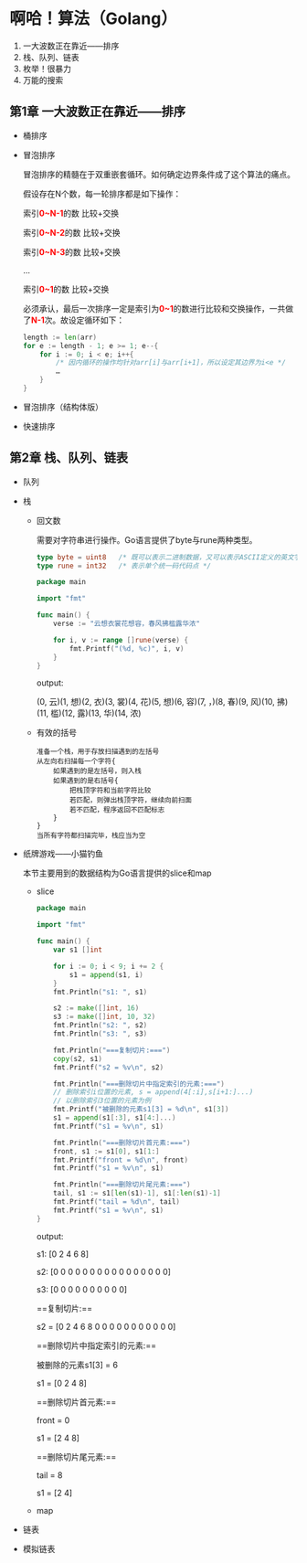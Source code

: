 # 啊哈！算法（Golang）

1. 一大波数正在靠近——排序
2. 栈、队列、链表
3. 枚举！很暴力
4. 万能的搜索

## 第1章 一大波数正在靠近——排序

* 桶排序

* 冒泡排序

  冒泡排序的精髓在于双重嵌套循环。如何确定边界条件成了这个算法的痛点。

  假设存在N个数，每一轮排序都是如下操作：

  索引<span style="color:red">**0~N-1**</span>的数 比较+交换

  索引<span style="color:red">**0~N-2**</span>的数 比较+交换

  索引<span style="color:red">**0~N-3**</span>的数 比较+交换

  …

  索引<span style="color:red">**0~1**</span>的数     比较+交换

  必须承认，最后一次排序一定是索引为<span style="color:red">**0~1**</span>的数进行比较和交换操作，一共做了<span style="color:red">**N-1**</span>次。故设定循环如下：

  ```go
  length := len(arr)
  for e := length - 1; e >= 1; e--{
      for i := 0; i < e; i++{
          /* 因内循环的操作均针对arr[i]与arr[i+1]，所以设定其边界为i<e */
          …
      }
  }
  ```

* 冒泡排序（结构体版）

* 快速排序

## 第2章 栈、队列、链表

+ 队列

+ 栈

  * 回文数

    需要对字符串进行操作。Go语言提供了byte与rune两种类型。

    ```go
    type byte = uint8	/* 既可以表示二进制数据，又可以表示ASCII定义的英文字符 */
    type rune = int32	/* 表示单个统一码代码点 */
    ```

    ```go
    package main
    
    import "fmt"
    
    func main() {
    	verse := "云想衣裳花想容，春风拂槛露华浓"
    
    	for i, v := range []rune(verse) {
    		fmt.Printf("(%d, %c)", i, v)
    	}
    }
    ```

    output:

    (0, 云)(1, 想)(2, 衣)(3, 裳)(4, 花)(5, 想)(6, 容)(7, ，)(8, 春)(9, 风)(10, 拂)(11, 槛)(12, 露)(13, 华)(14, 浓)

  * 有效的括号

    ```
    准备一个栈，用于存放扫描遇到的左括号
    从左向右扫描每一个字符{
    	如果遇到的是左括号，则入栈
    	如果遇到的是右括号{
    		把栈顶字符和当前字符比较
    		若匹配，则弹出栈顶字符，继续向前扫面
    		若不匹配，程序返回不匹配标志
    	}
    }
    当所有字符都扫描完毕，栈应当为空
    ```

+ 纸牌游戏——小猫钓鱼

  本节主要用到的数据结构为Go语言提供的slice和map

  + slice

    ```go
    package main
    
    import "fmt"
    
    func main() {
    	var s1 []int
    
    	for i := 0; i < 9; i += 2 {
    		s1 = append(s1, i)
    	}
    	fmt.Println("s1: ", s1)
    
    	s2 := make([]int, 16)
    	s3 := make([]int, 10, 32)
    	fmt.Println("s2: ", s2)
    	fmt.Println("s3: ", s3)
    
    	fmt.Println("===复制切片:===")
    	copy(s2, s1)
    	fmt.Printf("s2 = %v\n", s2)
    
    	fmt.Println("===删除切片中指定索引的元素:===")
    	// 删除索引i位置的元素, s = append(4[:i],s[i+1:]...)
    	// 以删除索引3位置的元素为例
    	fmt.Printf("被删除的元素s1[3] = %d\n", s1[3])
    	s1 = append(s1[:3], s1[4:]...)
    	fmt.Printf("s1 = %v\n", s1)
    
    	fmt.Println("===删除切片首元素:===")
    	front, s1 := s1[0], s1[1:]
    	fmt.Printf("front = %d\n", front)
    	fmt.Printf("s1 = %v\n", s1)
    
    	fmt.Println("===删除切片尾元素:===")
    	tail, s1 := s1[len(s1)-1], s1[:len(s1)-1]
    	fmt.Printf("tail = %d\n", tail)
    	fmt.Printf("s1 = %v\n", s1)
    }
    ```

    output:

    s1:  [0 2 4 6 8]

    s2:  [0 0 0 0 0 0 0 0 0 0 0 0 0 0 0 0]

    s3:  [0 0 0 0 0 0 0 0 0 0]

    ==复制切片:==

    s2 = [0 2 4 6 8 0 0 0 0 0 0 0 0 0 0 0]

    ==删除切片中指定索引的元素:==

    被删除的元素s1[3] = 6

    s1 = [0 2 4 8]

    ==删除切片首元素:==

    front = 0

    s1 = [2 4 8]

    ==删除切片尾元素:==

    tail = 8

    s1 = [2 4]

  + map

+ 链表

+ 模拟链表

